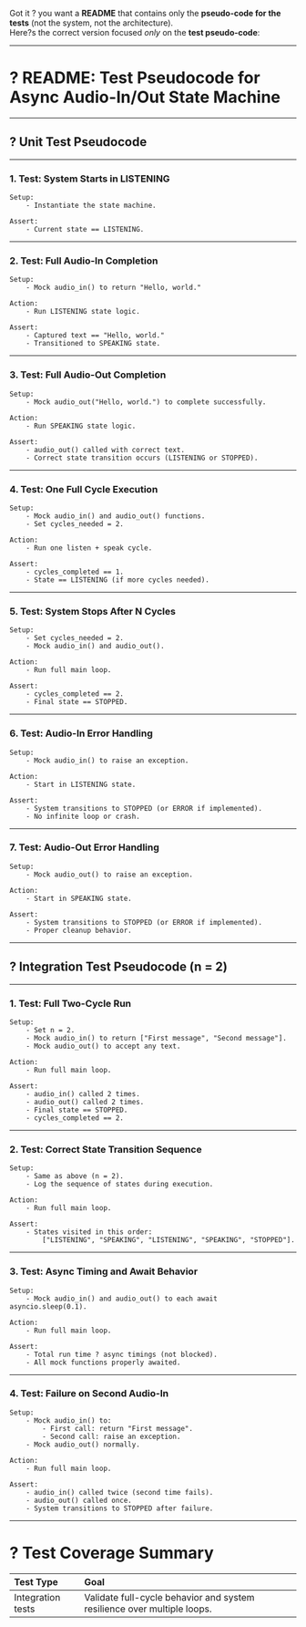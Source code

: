 Got it ? you want a **README** that contains only the **pseudo-code for the tests** (not the system, not the architecture).  
Here?s the correct version focused *only* on the **test pseudo-code**:

---

# ? README: Test Pseudocode for Async Audio-In/Out State Machine

---

## ? Unit Test Pseudocode

---

### 1. Test: System Starts in LISTENING

```plaintext
Setup:
    - Instantiate the state machine.

Assert:
    - Current state == LISTENING.
```

---

### 2. Test: Full Audio-In Completion

```plaintext
Setup:
    - Mock audio_in() to return "Hello, world."

Action:
    - Run LISTENING state logic.

Assert:
    - Captured text == "Hello, world."
    - Transitioned to SPEAKING state.
```

---

### 3. Test: Full Audio-Out Completion

```plaintext
Setup:
    - Mock audio_out("Hello, world.") to complete successfully.

Action:
    - Run SPEAKING state logic.

Assert:
    - audio_out() called with correct text.
    - Correct state transition occurs (LISTENING or STOPPED).
```

---

### 4. Test: One Full Cycle Execution

```plaintext
Setup:
    - Mock audio_in() and audio_out() functions.
    - Set cycles_needed = 2.

Action:
    - Run one listen + speak cycle.

Assert:
    - cycles_completed == 1.
    - State == LISTENING (if more cycles needed).
```

---

### 5. Test: System Stops After N Cycles

```plaintext
Setup:
    - Set cycles_needed = 2.
    - Mock audio_in() and audio_out().

Action:
    - Run full main loop.

Assert:
    - cycles_completed == 2.
    - Final state == STOPPED.
```

---

### 6. Test: Audio-In Error Handling

```plaintext
Setup:
    - Mock audio_in() to raise an exception.

Action:
    - Start in LISTENING state.

Assert:
    - System transitions to STOPPED (or ERROR if implemented).
    - No infinite loop or crash.
```

---

### 7. Test: Audio-Out Error Handling

```plaintext
Setup:
    - Mock audio_out() to raise an exception.

Action:
    - Start in SPEAKING state.

Assert:
    - System transitions to STOPPED (or ERROR if implemented).
    - Proper cleanup behavior.
```

---

## ? Integration Test Pseudocode (n = 2)

---

### 1. Test: Full Two-Cycle Run

```plaintext
Setup:
    - Set n = 2.
    - Mock audio_in() to return ["First message", "Second message"].
    - Mock audio_out() to accept any text.

Action:
    - Run full main loop.

Assert:
    - audio_in() called 2 times.
    - audio_out() called 2 times.
    - Final state == STOPPED.
    - cycles_completed == 2.
```

---

### 2. Test: Correct State Transition Sequence

```plaintext
Setup:
    - Same as above (n = 2).
    - Log the sequence of states during execution.

Action:
    - Run full main loop.

Assert:
    - States visited in this order:
        ["LISTENING", "SPEAKING", "LISTENING", "SPEAKING", "STOPPED"].
```

---

### 3. Test: Async Timing and Await Behavior

```plaintext
Setup:
    - Mock audio_in() and audio_out() to each await asyncio.sleep(0.1).

Action:
    - Run full main loop.

Assert:
    - Total run time ? async timings (not blocked).
    - All mock functions properly awaited.
```

---

### 4. Test: Failure on Second Audio-In

```plaintext
Setup:
    - Mock audio_in() to:
        - First call: return "First message".
        - Second call: raise an exception.
    - Mock audio_out() normally.

Action:
    - Run full main loop.

Assert:
    - audio_in() called twice (second time fails).
    - audio_out() called once.
    - System transitions to STOPPED after failure.
```

---

# ? Test Coverage Summary

| Test Type | Goal |
|:----------|:-----|
| Integration tests | Validate full-cycle behavior and system resilience over multiple loops. |

